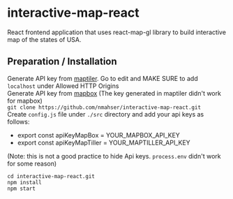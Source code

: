 # interactive-map-react

React frontend application that uses react-map-gl library to build interactive map of the states of USA. <br>

## Preparation / Installation

Generate API key from [maptiler](https://www.maptiler.com/). Go to edit and MAKE SURE to add `localhost` under Allowed HTTP Origins <br>
Generate API key from [mapbox](https://www.mapbox.com/) (The key generated in maptiler didn't work for mapbox) <br>
`git clone https://github.com/nmahser/interactive-map-react.git` <br>
Create `config.js` file under `./src` directory and add your api keys as follows: <br>

- export const apiKeyMapBox = YOUR_MAPBOX_API_KEY
- export const apiKeyMapTiller = YOUR_MAPTILLER_API_KEY <br>

(Note: this is not a good practice to hide Api keys. `process.env` didn't work for some reason) <br>

`cd interactive-map-react.git` <br>
`npm install` <br>
`npm start`
